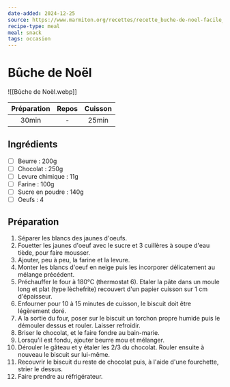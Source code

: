 ```yaml
---
date-added: 2024-12-25
source: https://www.marmiton.org/recettes/recette_buche-de-noel-facile_18219.aspx
recipe-type: meal
meal: snack
tags: occasion
---
```


# Bûche de Noël

![[Bûche de Noël.webp]]

| Préparation | Repos | Cuisson |
|:-----------:|:-----:|:-------:|
|    30min    |   -   |  25min  |

## Ingrédients

- [ ] Beurre : 200g
- [ ] Chocolat : 250g
- [ ] Levure chimique : 11g
- [ ] Farine : 100g
- [ ] Sucre en poudre : 140g
- [ ] Oeufs : 4

## Préparation

1. Séparer les blancs des jaunes d'oeufs.
2. Fouetter les jaunes d'oeuf avec le sucre et 3 cuillères à soupe d'eau tiède, pour faire mousser.
3. Ajouter, peu à peu, la farine et la levure.
4. Monter les blancs d'oeuf en neige puis les incorporer délicatement au mélange précédent.
5. Préchauffer le four à 180°C (thermostat 6). Etaler la pâte dans un moule long et plat (type lèchefrite) recouvert d'un papier cuisson sur 1 cm d'épaisseur.
6. Enfourner pour 10 à 15 minutes de cuisson, le biscuit doit être légèrement doré.
7. A la sortie du four, poser sur le biscuit un torchon propre humide puis le démouler dessus et rouler. Laisser refroidir.
8. Briser le chocolat, et le faire fondre au bain-marie.
9. Lorsqu'il est fondu, ajouter beurre mou et mélanger.
10. Dérouler le gâteau et y étaler les 2/3 du chocolat. Rouler ensuite à nouveau le biscuit sur lui-même.
11. Recouvrir le biscuit du reste de chocolat puis, à l'aide d'une fourchette, strier le dessus.
12. Faire prendre au réfrigérateur.
